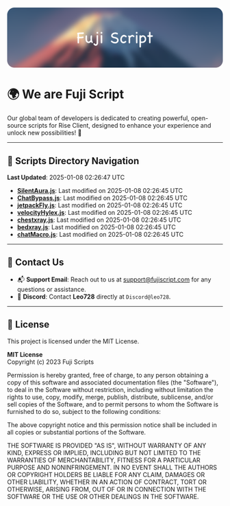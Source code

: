 ![Banner](.github/b.webp)

# 🌍 **We are Fuji Script**

Our global team of developers is dedicated to creating powerful, open-source scripts for Rise Client, designed to enhance your experience and unlock new possibilities! 🌟

---
<!-- SCRIPTS_NAVIGATION_START -->
## 📂 **Scripts Directory Navigation**

**Last Updated**: 2025-01-08 02:26:47 UTC

- **[SilentAura.js](scripts/SilentAura.js)**: Last modified on 2025-01-08 02:26:45 UTC
- **[ChatBypass.js](scripts/ChatBypass.js)**: Last modified on 2025-01-08 02:26:45 UTC
- **[jetpackFly.js](scripts/jetpackFly.js)**: Last modified on 2025-01-08 02:26:45 UTC
- **[velocityHylex.js](scripts/velocityHylex.js)**: Last modified on 2025-01-08 02:26:45 UTC
- **[chestxray.js](scripts/chestxray.js)**: Last modified on 2025-01-08 02:26:45 UTC
- **[bedxray.js](scripts/bedxray.js)**: Last modified on 2025-01-08 02:26:45 UTC
- **[chatMacro.js](scripts/chatMacro.js)**: Last modified on 2025-01-08 02:26:45 UTC

<!-- SCRIPTS_NAVIGATION_END -->

---

## 💬 **Contact Us**  
- 📬 **Support Email**: Reach out to us at [support@fujiscript.com](mailto:support@fujiscript.com) for any questions or assistance.  
- 💬 **Discord**: Contact **Leo728** directly at `Discord@leo728`.

---

## 📜 **License**

This project is licensed under the MIT License.  

**MIT License**  
Copyright (c) 2023 Fuji Scripts  

Permission is hereby granted, free of charge, to any person obtaining a copy of this software and associated documentation files (the "Software"), to deal in the Software without restriction, including without limitation the rights to use, copy, modify, merge, publish, distribute, sublicense, and/or sell copies of the Software, and to permit persons to whom the Software is furnished to do so, subject to the following conditions:  

The above copyright notice and this permission notice shall be included in all copies or substantial portions of the Software.  

THE SOFTWARE IS PROVIDED "AS IS", WITHOUT WARRANTY OF ANY KIND, EXPRESS OR IMPLIED, INCLUDING BUT NOT LIMITED TO THE WARRANTIES OF MERCHANTABILITY, FITNESS FOR A PARTICULAR PURPOSE AND NONINFRINGEMENT. IN NO EVENT SHALL THE AUTHORS OR COPYRIGHT HOLDERS BE LIABLE FOR ANY CLAIM, DAMAGES OR OTHER LIABILITY, WHETHER IN AN ACTION OF CONTRACT, TORT OR OTHERWISE, ARISING FROM, OUT OF OR IN CONNECTION WITH THE SOFTWARE OR THE USE OR OTHER DEALINGS IN THE SOFTWARE.  
